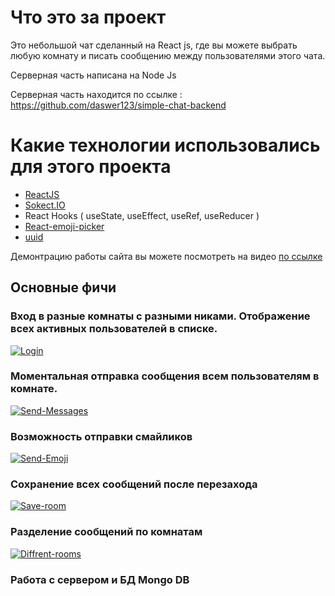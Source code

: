# Что это за проект

Это небольшой чат сделанный на React js, где вы можете выбрать любую комнату и писать сообщению между пользователями этого чата.

Серверная часть написана на Node Js

Серверная часть находится по ссылке : https://github.com/daswer123/simple-chat-backend

# Какие технологии использовались для этого проекта
 * [ReactJS](https://ru.reactjs.org/)
 * [Sokect.IO](https://socket.io/)
 * React Hooks ( useState, useEffect, useRef, useReducer )
 * [React-emoji-picker](https://www.npmjs.com/package/emoji-picker-react)
 * [uuid](https://www.npmjs.com/package/uuid)

Демонтрацию работы сайта вы можете посмотреть на видео [по ссылке](https://www.youtube.com/watch?v=IxR3XQjxIcg)

## Основные фичи 
### Вход в разные комнаты с разными никами. Отображение всех активных пользователей в списке.
[![Login](https://j.gifs.com/2x0X7M.gif)]()

### Моментальная отправка сообщения всем пользователям в комнате.
[![Send-Messages](https://j.gifs.com/vl3wZ8.gif)]()

### Возможность отправки смайликов
[![Send-Emoji](https://j.gifs.com/NLvG0v.gif)]()

### Сохранение всех сообщений после перезахода
[![Save-room](https://j.gifs.com/gZ3ykk.gif)]()

### Разделение сообщений по комнатам
[![Diffrent-rooms](https://j.gifs.com/zv3Any.gif)]()

### Работа с сервером и БД Mongo DB
